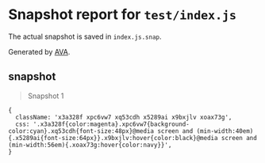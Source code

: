 # Snapshot report for `test/index.js`

The actual snapshot is saved in `index.js.snap`.

Generated by [AVA](https://ava.li).

## snapshot

> Snapshot 1

    {
      className: 'x3a328f xpc6vw7 xq53cdh x5289ai x9bxjlv xoax73g',
      css: '.x3a328f{color:magenta}.xpc6vw7{background-color:cyan}.xq53cdh{font-size:48px}@media screen and (min-width:40em){.x5289ai{font-size:64px}}.x9bxjlv:hover{color:black}@media screen and (min-width:56em){.xoax73g:hover{color:navy}}',
    }
